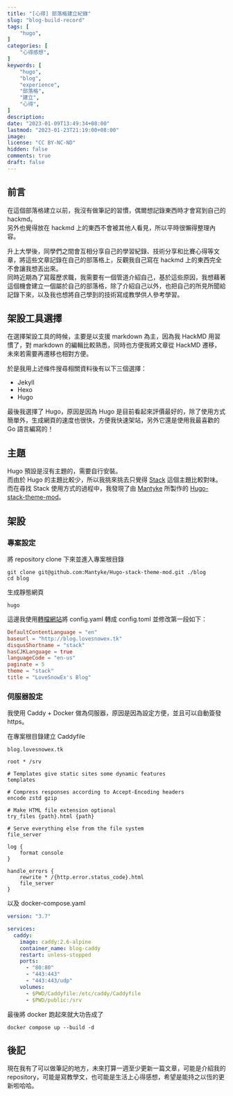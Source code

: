 ```yaml
---
title: "[心得] 部落格建立紀錄"
slug: "blog-build-record"
tags: [
    "hugo",
]
categories: [
    "心得感想",
]
keywords: [
    "hugo",
    "blog",
    "experience",
    "部落格",
    "建立",
    "心得",
]
description:
date: "2023-01-09T13:49:34+08:00"
lastmod: "2023-01-23T21:19:00+08:00"
image:
license: "CC BY-NC-ND"
hidden: false
comments: true
draft: false
---
```


## 前言

在這個部落格建立以前，我沒有做筆記的習慣，偶爾想記錄東西時才會寫到自己的 hackmd。  
另外也覺得放在 hackmd 上的東西不會被其他人看見，所以平時很懶得整理內容。

升上大學後，同學們之間會互相分享自己的學習紀錄、技術分享和比賽心得等文章，將這些文章記錄在自己的部落格上，反觀我自己寫在 hackmd 上的東西完全不會讓我想丟出來。  
同時近期為了寫履歷求職，我需要有一個管道介紹自己，基於這些原因，我想藉著這個機會建立一個屬於自己的部落格，除了介紹自己以外，也把自己的所見所聞給記錄下來，以及我也想將自己學到的技術寫成教學供人參考學習。

## 架設工具選擇

在選擇架設工具的時候，主要是以支援 markdown 為主，因為我 HackMD 用習慣了，對 markdown 的編輯比較熟悉，同時也方便我將文章從 HackMD 遷移，未來若需要再遷移也相對方便。

於是我用上述條件搜尋相關資料後有以下三個選擇：

- Jekyll
- Hexo
- Hugo

最後我選擇了 Hugo，原因是因為 Hugo 是目前看起來評價最好的，除了使用方式簡單外，生成網頁的速度也很快，方便我快速架站，另外它還是使用我最喜歡的 Go 語言編寫的！

## 主題

Hugo 預設是沒有主題的，需要自行安裝。  
而由於 Hugo 的主題比較少，所以我挑來挑去只覺得 [Stack](https://github.com/CaiJimmy/hugo-theme-stack) 這個主題比較對味。  
而在尋找 Stack 使用方式的過程中，我發現了由 [Mantyke](https://github.com/Mantyke) 所製作的 [Hugo-stack-theme-mod](https://github.com/Mantyke/Hugo-stack-theme-mod)。

## 架設

### 專案設定

將 repository clone 下來並進入專案根目錄

```shell
git clone git@github.com:Mantyke/Hugo-stack-theme-mod.git ./blog
cd blog
```

生成靜態網頁

```shell
hugo
```

這邊我使用[轉檔網站](https://www.convertsimple.com/convert-yaml-to-toml/)將 config.yaml 轉成 config.toml
並修改第一段如下：

```toml
DefaultContentLanguage = "en"
baseurl = "http://blog.lovesnowex.tk"
disqusShortname = "stack"
hasCJKLanguage = true
languageCode = "en-us"
paginate = 5
theme = "stack"
title = "LoveSnowEx's Blog"
```

### 伺服器設定

我使用 Caddy + Docker 做為伺服器，原因是因為設定方便，並且可以自動簽發 https。  

在專案根目錄建立 Caddyfile

```caddy
blog.lovesnowex.tk

root * /srv

# Templates give static sites some dynamic features
templates

# Compress responses according to Accept-Encoding headers
encode zstd gzip

# Make HTML file extension optional
try_files {path}.html {path}

# Serve everything else from the file system
file_server

log {
    format console
}

handle_errors {
    rewrite * /{http.error.status_code}.html
    file_server
}
```

以及 docker-compose.yaml

```yaml
version: "3.7"

services:
  caddy:
    image: caddy:2.6-alpine
    container_name: blog-caddy
    restart: unless-stopped
    ports:
      - "80:80"
      - "443:443"
      - "443:443/udp"
    volumes:
      - $PWD/Caddyfile:/etc/caddy/Caddyfile
      - $PWD/public:/srv
```

最後將 docker 跑起來就大功告成了

```shell
docker compose up --build -d
```

## 後記

現在我有了可以做筆記的地方，未來打算一週至少更新一篇文章，可能是介紹我的 repository，可能是寫教學文，也可能是生活上心得感想，希望是能持之以恆的更新啦哈哈。
